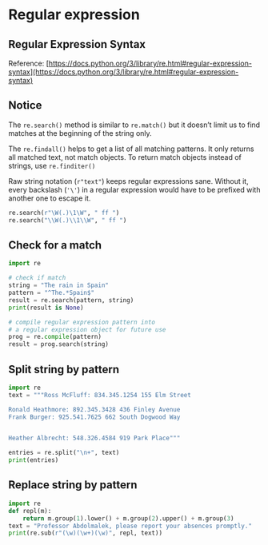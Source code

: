 # Regular expression

## Regular Expression Syntax

Reference: [https://docs.python.org/3/library/re.html#regular-expression-syntax](https://docs.python.org/3/library/re.html#regular-expression-syntax)


## Notice

The `re.search()` method is similar to `re.match()` but it doesn’t limit us to find matches at the beginning of the string only.

The `re.findall()` helps to get a list of all matching patterns. It only returns all matched text, not  match objects. To return match objects instead of strings, use `re.finditer()`

Raw string notation (`r"text"`) keeps regular expressions sane. Without it, every backslash (`'\'`) in a regular expression would have to be prefixed with another one to escape it.

```python
re.search(r"\W(.)\1\W", " ff ")
re.search("\\W(.)\\1\\W", " ff ")
```


## Check for a match

```python
import re

# check if match
string = "The rain in Spain"
pattern = "^The.*Spain$"
result = re.search(pattern, string)
print(result is None)

# compile regular expression pattern into
# a regular expression object for future use
prog = re.compile(pattern)
result = prog.search(string)
```


## Split string by pattern

```python
import re
text = """Ross McFluff: 834.345.1254 155 Elm Street

Ronald Heathmore: 892.345.3428 436 Finley Avenue
Frank Burger: 925.541.7625 662 South Dogwood Way


Heather Albrecht: 548.326.4584 919 Park Place"""

entries = re.split("\n+", text)
print(entries)
```


## Replace string by pattern

```python
import re
def repl(m):
    return m.group(1).lower() + m.group(2).upper() + m.group(3)
text = "Professor Abdolmalek, please report your absences promptly."
print(re.sub(r"(\w)(\w+)(\w)", repl, text))
```